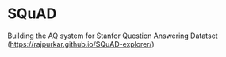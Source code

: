# SQuAD
Building the AQ system for Stanfor Question Answering Datatset (https://rajpurkar.github.io/SQuAD-explorer/)
